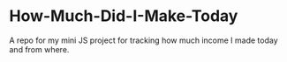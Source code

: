 # How-Much-Did-I-Make-Today
A repo for my mini JS project for tracking how much income I made today and from where.
